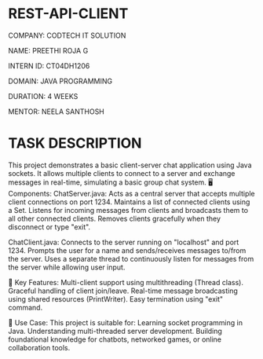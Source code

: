 # REST-API-CLIENT
COMPANY: CODTECH IT SOLUTION

NAME: PREETHI ROJA G

INTERN ID: CT04DH1206

DOMAIN: JAVA PROGRAMMING

DURATION: 4 WEEKS

MENTOR: NEELA SANTHOSH

# TASK DESCRIPTION

This project demonstrates a basic client-server chat application using Java sockets. It allows multiple clients to connect to a server and exchange messages in real-time, simulating a basic group chat system.
🖥️ Components:
ChatServer.java:
Acts as a central server that accepts multiple client connections on port 1234.
Maintains a list of connected clients using a Set<ClientHandler>.
Listens for incoming messages from clients and broadcasts them to all other connected clients.
Removes clients gracefully when they disconnect or type "exit".

ChatClient.java:
Connects to the server running on "localhost" and port 1234.
Prompts the user for a name and sends/receives messages to/from the server.
Uses a separate thread to continuously listen for messages from the server while allowing user input.

🔧 Key Features:
Multi-client support using multithreading (Thread class).
Graceful handling of client join/leave.
Real-time message broadcasting using shared resources (PrintWriter).
Easy termination using "exit" command.

📌 Use Case:
This project is suitable for:
Learning socket programming in Java.
Understanding multi-threaded server development.
Building foundational knowledge for chatbots, networked games, or online collaboration tools.
